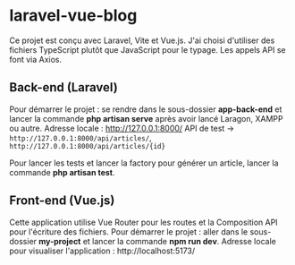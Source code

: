 # laravel-vue-blog
Ce projet est conçu avec Laravel, Vite et Vue.js.
J'ai choisi d'utiliser des fichiers TypeScript plutôt que JavaScript pour le typage.
Les appels API se font via Axios.

## Back-end (Laravel)
Pour démarrer le projet : se rendre dans le sous-dossier **app-back-end** et lancer la commande **php artisan serve** après avoir lancé Laragon, XAMPP ou autre. 
Adresse locale : http://127.0.0.1:8000/
API de test -> `http://127.0.0.1:8000/api/articles/`, `http://127.0.0.1:8000/api/articles/{id}`

Pour lancer les tests et lancer la factory pour générer un article, lancer la commande **php artisan test**.

## Front-end (Vue.js)
Cette application utilise Vue Router pour les routes et la Composition API pour l'écriture des fichiers.
Pour démarrer le projet : aller dans le sous-dossier **my-project** et lancer la commande **npm run dev**. 
Adresse locale pour visualiser l'application : http://localhost:5173/
